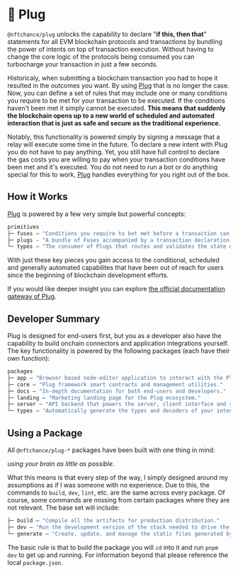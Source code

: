 # 🔌 Plug

`@nftchance/plug` unlocks the capability to declare "**if this, then that**" statements for all EVM blockchain protocols and transactions by bundling the power of intents on top of transaction execution. Without having to change the core logic of the protocols being consumed you can turbocharge your transaction in just a few seconds.

Historicaly, when submitting a blockchain transaction you had to hope it resulted in the outcomes you want. By using [Plug](https://onplug.io) that is no longer the case. Now, you can define a set of rules that may include one or many conditions you require to be met for your transaction to be executed. If the conditions haven't been met it simply cannot be executed. **This means that suddenly the blockchain opens up to a new world of scheduled and automated interaction that is just as safe and secure as the traditional experience.**

Notably, this functionality is powered simply by signing a message that a relay will execute some time in the future. To declare a new intent with Plug you do not have to pay anything. Yet, you still have full control to declare the gas costs you are willing to pay when your transaction conditions have been met and it's executed. You do not need to run a bot or do anything special for this to work, [Plug](https://onplug.io) handles everything for you right out of the box.

## How it Works

[Plug](https://onplug.io) is powered by a few very simple but powerful concepts:

```ml
primitives
├─ fuses — "Conditions you require to bet met before a transaction can execute."
├─ plugs - "A bundle of Fuses accompanied by a transaction declaration."
└─ types — "The consumer of Plugs that routes and validates the state of your declaration."
```

With just these key pieces you gain access to the conditional, scheduled and generally automated capabilites that have been out of reach for users since the beginning of blockchain development efforts.

If you would like deeper insight you can explore [the official documentation gateway of Plug](https://docs.onplug.io).

## Developer Summary

Plug is designed for end-users first, but you as a developer also have the capability to build onchain connectors and application integrations yourself. The key functionality is powered by the following packages (each have their own function):

```ml
packages
├─ app — "Browser based node-editor application to interact with the Plug protocol."
├─ core — "Plug framework smart contracts and management utilities."
├─ docs — "In-depth documentation for both end-users and developers."
├─ landing — "Marketing landing page for the Plug ecosystem."
├─ server — "API backend that powers the server, client interface and sdk when needed."
└─ types — "Automatically generate the types and decoders of your intent framework."
```

## Using a Package

All `@nftchance/plug-*` packages have been built with one thing in mind:

_using your brain as little as possible._

What this means is that every step of the way, I simply designed around my assumptions as if I was someone with no experience. Due to this, the commands to `build`, `dev`, `lint`, etc. are the same across every package. Of course, some commands are missing from certain packages where they are not relevant. The base set will include:

```ml
├─ build — "Compile all the artifacts for production distribution."
├─ dev — "Run the development version of the stack needed to drive the active package."
└─ generate — "Create, update, and manage the static files generated by Plug."
```

The basic rule is that to build the package you will `cd` into it and run `pnpm dev` to get up and running. For information beyond that please reference the local `package.json`.
